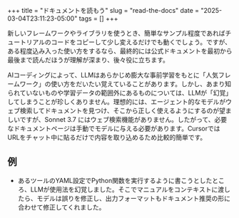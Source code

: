 
+++
title = "ドキュメントを読もう"
slug = "read-the-docs"
date = "2025-03-04T23:11:23-05:00"
tags = []
+++

新しいフレームワークやライブラリを使うとき、簡単なサンプル程度であればチュートリアルのコードをコピーして少し変えるだけでも動くでしょう。ですが、ある程度込み入った使い方をするなら、最終的には公式ドキュメントを最初から最後まで読んだほうが理解が深まり、後々役に立ちます。

AIコーディングによって、LLMはあらかじめ膨大な事前学習をもとに「人気フレームワーク」の使い方をだいたい覚えていることがあります。しかし、あまり知られていないものや学習データの範囲外にあるものについては、LLMが「幻覚」してしまうことが珍しくありません。理想的には、エージェント的なモデルがウェブ検索してドキュメントを見つけ、そこから正しく使えるようにするのが望ましいですが、Sonnet 3.7 にはウェブ検索機能がありません。したがって、必要なドキュメントページは手動でモデルに与える必要があります。CursorではURLをチャット中に貼るだけで内容を取り込めるため比較的簡単です。

## 例

- あるツールのYAML設定でPython関数を実行するように書こうとしたところ、LLMが使用法を幻覚しました。そこでマニュアルをコンテキストに渡したら、モデルは誤りを修正し、出力フォーマットもドキュメント推奨の形に合わせて修正してくれました。

